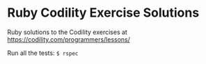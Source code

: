 # Ruby Codility Exercise Solutions

Ruby solutions to the Codility exercises at https://codility.com/programmers/lessons/

Run all the tests: `$ rspec`
